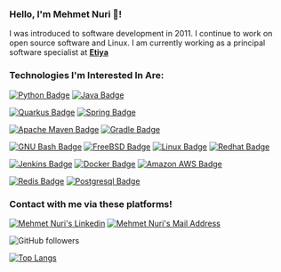
### Hello, I'm Mehmet Nuri 👋!

I was introduced to software development in 2011. I continue to work on open source software and Linux.
I am currently working as a principal software specialist at  **[Etiya](https://github.com/Etiya)**


### Technologies I'm Interested In Are:

[![Python Badge](https://img.shields.io/badge/Python-3776AB?style=for-the-badge&logo=python&logoColor=white)](#)
[![Java Badge](https://img.shields.io/badge/Java-007396?style=for-the-badge&logo=java&logoColor=white)](#)


[![Quarkus Badge](https://img.shields.io/badge/Quarqus-2496ED?style=for-the-badge&logo=quarkus&logoColor=white&labelColor=black)](#)
[![Spring Badge](https://img.shields.io/badge/Spring-6DB33F?style=for-the-badge&logo=spring&logoColor=white)](#)

[![Apache Maven Badge](https://img.shields.io/badge/Maven-C71A36?style=for-the-badge&logo=apache-maven&logoColor=white)](#)
[![Gradle Badge](https://img.shields.io/badge/Gradle-02303A?style=for-the-badge&logo=gradle&logoColor=white)](#)


[![GNU Bash Badge](https://img.shields.io/badge/GnuBash-4EEA25?style=for-the-badge&logo=gnu-bash&logoColor=black)](#)
[![FreeBSD Badge](https://img.shields.io/badge/FreeBSD-AB2B28?style=for-the-badge&logo=freebsd&logoColor=white)](#)
[![Linux Badge](https://img.shields.io/badge/Linux-FCC624?style=for-the-badge&logo=linux&logoColor=black)](#)
[![Redhat Badge](https://img.shields.io/badge/Redhat-EE0000?style=for-the-badge&logo=red-hat&logoColor=white)](#)

[![Jenkins Badge](https://img.shields.io/badge/Jenkins-D24939?style=for-the-badge&logo=jenkins&logoColor=white)](#)
[![Docker Badge](https://img.shields.io/badge/Docker-2496ED?style=for-the-badge&logo=docker&logoColor=white)](#)
[![Amazon AWS Badge](https://img.shields.io/badge/Amazon_AWS-232F3E?style=for-the-badge&logo=amazon-aws&logoColor=white)](#)

[![Redis Badge](https://img.shields.io/badge/Redis-DC382D?style=for-the-badge&logo=redis&logoColor=white)](#)
[![Postgresql Badge](https://img.shields.io/badge/Postgresql-337691?style=for-the-badge&logo=postgresql&logoColor=white)](#)


### Contact with me via these platforms!

<a href="https://www.linkedin.com/in/mehmetnuri/" target="_blank" rel="nofollow"><img alt="Mehmet Nuri's Linkedin" src="https://img.shields.io/badge/LinkedIn-0077B5?style=for-the-badge&logo=linkedin&logoColor=white" /></a>
<a href="mailto:info@mehmetnuri.net" target="_blank" rel="nofollow"><img alt="Mehmet Nuri's Mail Address" src="https://img.shields.io/badge/E-Mail-D14836?style=for-the-badge&logo=mailru&logoColor=white" /></a>
 
![GitHub followers](https://img.shields.io/github/followers/mehmetnuri?color=black&label=Mehmet%20Nuri&logo=github&logoColor=red&style=social)
 
[![Top Langs](https://github-readme-stats-git-masterrstaa-rickstaa.vercel.app/api/top-langs/?username=mehmetnuri)](https://github.com/mehmetnuri/mehmetnuri)



